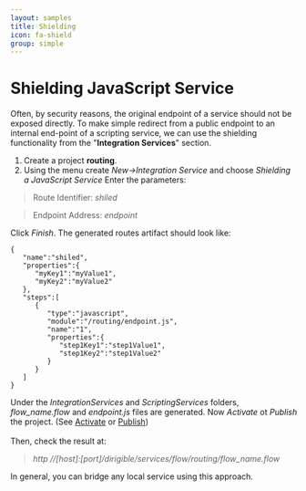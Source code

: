 ```yaml
---
layout: samples
title: Shielding
icon: fa-shield
group: simple
---
```


Shielding JavaScript Service
===

Often, by security reasons, the original endpoint of a service should not be exposed directly.
To make simple redirect from a public endpoint to an internal end-point of a scripting service, we can use the shielding functionality from the "**Integration Services**" section.

1. Create a project **routing**.
2. Using the menu create *New->Integration Service* and choose *Shielding a JavaScript Service*
Enter the parameters:

> Route Identifier: *shiled*

> Endpoint Address: *endpoint*

Click *Finish*. The generated routes artifact should look like:
<pre><code>{  
   "name":"shiled",
   "properties":{
      "myKey1":"myValue1",
      "myKey2":"myValue2"
   },
   "steps":[  
      {  
         "type":"javascript",
         "module":"/routing/endpoint.js",
         "name":"1",
         "properties":{
            "step1Key1":"step1Value1",
            "step1Key2":"step1Value2"
         }
      }
   ]
}
</code></pre>

Under the *IntegrationServices* and *ScriptingServices* folders, *flow_name.flow* and *endpoint.js* files are generated.
Now *Activate* ot *Publish* the project. (See [Activate](../help/activation.html) or [Publish](../help/publishing.html))
<br></br>
Then, check the result at:

> *http //[host]:[port]/dirigible/services/flow/routing/flow_name.flow*

In general, you can bridge any local service using this approach.

